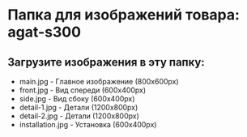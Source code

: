 # Папка для изображений товара: agat-s300

## Загрузите изображения в эту папку:

- main.jpg - Главное изображение (800x600px)
- front.jpg - Вид спереди (600x400px)
- side.jpg - Вид сбоку (600x400px)
- detail-1.jpg - Детали (1200x800px)
- detail-2.jpg - Детали (1200x800px)
- installation.jpg - Установка (600x400px)
